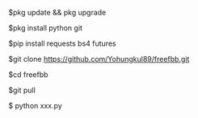 $pkg update && pkg upgrade

$pkg install python git

$pip install requests bs4 futures

$git clone https://github.com/Yohungkul89/freefbb.git
 
$cd freefbb

$git pull

$ python xxx.py
